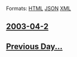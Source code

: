 
Formats: [HTML](2003/04/2/index.html)  [JSON](2003/04/2/index.json)  [XML](2003/04/2/index.xml)  

## [2003-04-2](/news/2003/04/2/index.md)

## [Previous Day...](/news/2003/04/1/index.md)

